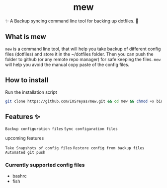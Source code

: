 <h1 align="center">mew</h1>
✨ A Backup syncing command line tool for backing up dotfiles. 🐧

## What is mew 

`mew` is a command line tool, that will help you take backup of different config files (dotfiles) and store it in the ~/dotfiles folder. Then you can push the folder to github (or any remote repo manager) for safe keeping the files. `mew` will help you avoid the manual copy paste of the config files.

## How to install 

Run the installation script
```bash
git clone https://github.com/ImSreyas/mew.git && cd mew && chmod +x bin/mew.sh && sh install.sh
```

## Features ✨

` Backup configuration files `
` Sync configaration files ` 

upcoming features

` Take Snapshots of config files `
` Restore config from backup files ` 
` Automated git push `


### Currently supported config files
- bashrc
- fish
  

